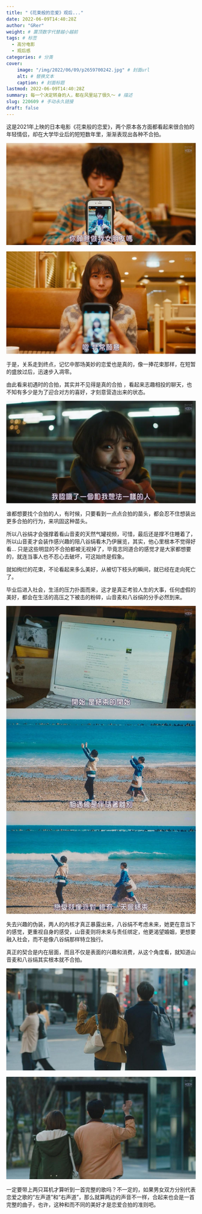```yaml
---
title: "《花束般的恋爱》观后..."
date: 2022-06-09T14:40:28Z
author: "GRer"
weight: # 置顶数字代替越小越前
tags: # 标签
  - 高分电影
  - 观后感
categories: # 分类
cover:
    image: "/img/2022/06/09/p2659700242.jpg" # 封面url
    alt: # 替换文本
    caption: # 封面标题
lastmod: 2022-06-09T14:40:28Z
summary: 每一个决定转身的人，都在风里站了很久～ # 描述
slug: 220609 # 手动永久链接
draft: false
---
```

这是2021年上映的日本电影《花束般的恋爱》，两个原本各方面都看起来很合拍的年轻情侣，却在大学毕业后的短短数年里，渐渐表现出各种不合拍。

![](/img/2022/06/09/p2673371237.jpg)

![](/img/2022/06/09/p2673371236.jpg)

于是，关系走到终点，记忆中那场美妙的恋爱也是真的，像一捧花束那样，在短暂的盛放过后，迅速步入凋零。

由此看来初遇时的合拍，其实并不见得是真的合拍
，看起来志趣相投的聊天，也不知有多少是为了迎合对方的喜好，才刻意营造出来的状态。

![](/img/2022/06/09/p2673514799.webp)

谁都想要找个合拍的人，有时候，只要看到一点点合拍的苗头，都会忍不住想装出更多合拍的行为，来巩固这种苗头。

所以八谷绢才会强撑着看山音麦的天然气罐视频，可惜，最后还是撑不住睡着了，所以山音麦才会装作感兴趣的陪八谷绢看木乃伊展览，其实，他心里根本不觉得好看... 只是这些明显的不合拍都被无视掉了，毕竟志同道合的感觉才是大家都想要的，就连当事人也不忍心去破坏，可这始终是假象。

就如绚烂的花束，不论看起来多么美好，从被切下枝头的瞬间，就已经在走向死亡了。

毕业后进入社会，生活的压力扑面而来，这才是真正考验人生的大事，任何虚假的美好，都会在生活的高压之下被击的粉碎，山音麦和八谷绢的分手必然到来。

![](/img/2022/06/09/p2673385875.jpg)

失去兴趣的伪装，两人的内核才真正暴露出来，八谷绢不考虑未来，她更在意当下的感觉，更重视自身的感受，山音麦则将未来与责任绑定，他更渴望婚姻，更想要融入社会，而不是像八谷绢那样特立独行。

真正的契合是内在层面，而且不仅是表面的兴趣和消费，从这个角度看，就知道山音麦和八谷绢其实根本就不合拍。

![](/img/2022/06/09/p2673371241.jpg)

![](/img/2022/06/09/p2673371239.jpg)

一定要带上两只耳机才算听到一首完整的歌吗？不一定的，如果男女双方分别代表恋爱之歌的“左声道”和“右声道”，那么就算两边的声音不一样，合起来也会是一首完整的曲子，也许，这种和而不同的美好才是恋爱合拍的准则吧。